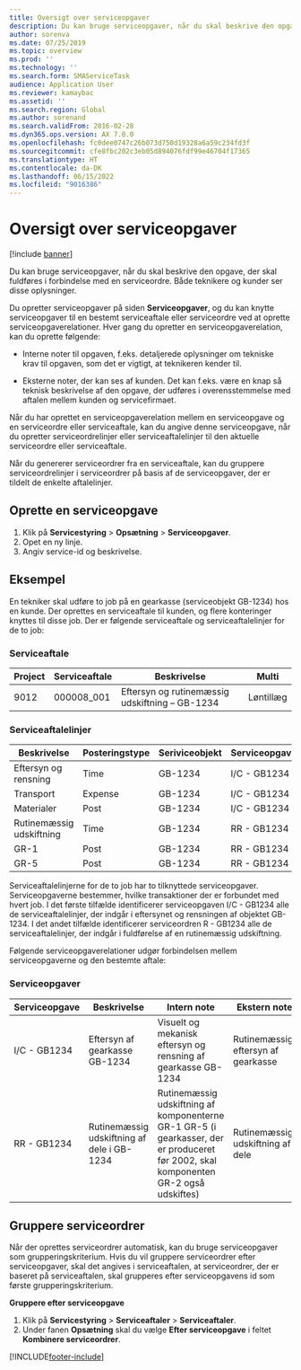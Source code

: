 ```yaml
---
title: Oversigt over serviceopgaver
description: Du kan bruge serviceopgaver, når du skal beskrive den opgave, der skal fuldføres i forbindelse med en serviceordre. Både teknikere og kunder ser disse oplysninger.
author: sorenva
ms.date: 07/25/2019
ms.topic: overview
ms.prod: ''
ms.technology: ''
ms.search.form: SMAServiceTask
audience: Application User
ms.reviewer: kamaybac
ms.assetid: ''
ms.search.region: Global
ms.author: sorenand
ms.search.validFrom: 2016-02-28
ms.dyn365.ops.version: AX 7.0.0
ms.openlocfilehash: fc0dee0747c26b073d750d19328a6a59c234fd3f
ms.sourcegitcommit: cfe8fbc202c3eb05d894076fdf99e46704f17365
ms.translationtype: HT
ms.contentlocale: da-DK
ms.lasthandoff: 06/15/2022
ms.locfileid: "9016386"
---
```

# <a name="service-tasks-overview"></a>Oversigt over serviceopgaver

[!include [banner](../includes/banner.md)]

Du kan bruge serviceopgaver, når du skal beskrive den opgave, der skal fuldføres i forbindelse med en serviceordre.
Både teknikere og kunder ser disse oplysninger.

Du opretter serviceopgaver på siden **Serviceopgaver**, og du kan knytte serviceopgaver til en bestemt serviceaftale eller serviceordre ved at oprette serviceopgaverelationer. Hver gang du opretter en serviceopgaverelation, kan du oprette følgende:

-  Interne noter til opgaven, f.eks. detaljerede oplysninger om tekniske krav til opgaven, som det er vigtigt, at teknikeren kender til.

-  Eksterne noter, der kan ses af kunden. Det kan f.eks. være en knap så teknisk beskrivelse af den opgave, der udføres i overensstemmelse med aftalen mellem kunden og servicefirmaet.

Når du har oprettet en serviceopgaverelation mellem en serviceopgave og en serviceordre eller serviceaftale, kan du angive denne serviceopgave, når du opretter serviceordrelinjer eller serviceaftalelinjer til den aktuelle serviceordre eller serviceaftale.

Når du genererer serviceordrer fra en serviceaftale, kan du gruppere serviceordrelinjer i serviceordrer på basis af de serviceopgaver, der er tildelt de enkelte aftalelinjer.

## <a name="create-a-service-task"></a>Oprette en serviceopgave

1. Klik på **Servicestyring** \> **Opsætning** \> **Serviceopgaver**.
2. Opet en ny linje.
3. Angiv service-id og beskrivelse.

## <a name="example"></a>Eksempel

En tekniker skal udføre to job på en gearkasse (serviceobjekt GB-1234) hos en kunde. Der oprettes en serviceaftale til kunden, og flere konteringer knyttes til disse job. Der er følgende serviceaftale og serviceaftalelinjer for de to job:

### <a name="service-agreement"></a>Serviceaftale

| Project | Serviceaftale | Beskrivelse                                  | Multi   |
|---------|-------------------|----------------------------------------------|---------|
| 9012    | 000008\_001       | Eftersyn og rutinemæssig udskiftning – GB-1234 | Løntillæg |

### <a name="service-agreement-lines"></a>Serviceaftalelinjer

| Beskrivelse             | Posteringstype | Seriviceobjekt | Serviceopgave |
|-------------------------|------------------|----------------|--------------|
| Eftersyn og rensning | Time             | GB-1234        | I/C - GB1234 |
| Transport                  | Expense          | GB-1234        | I/C - GB1234 |
| Materialer               | Post             | GB-1234        | I/C - GB1234 |
| Rutinemæssig udskiftning     | Time             | GB-1234        | RR - GB1234  |
| GR-1                    | Post             | GB-1234        | RR - GB1234  |
| GR-5                    | Post             | GB-1234        | RR - GB1234  |

Serviceaftalelinjerne for de to job har to tilknyttede serviceopgaver. Serviceopgaverne bestemmer, hvilke transaktioner der er forbundet med hvert job. I det første tilfælde identificerer serviceopgaven I/C - GB1234 alle de serviceaftalelinjer, der indgår i eftersynet og rensningen af objektet GB-1234. I det andet tilfælde identificerer serviceordren R - GB1234 alle de serviceaftalelinjer, der indgår i fuldførelse af en rutinemæssig udskiftning.

Følgende serviceopgaverelationer udgør forbindelsen mellem serviceopgaverne og den bestemte aftale:

### <a name="service-tasks"></a>Serviceopgaver

| Serviceopgave | Beskrivelse                             | Intern note                                                                                                                 | Ekstern note                 |
|--------------|-----------------------------------------|-------------------------------------------------------------------------------------------------------------------------------|-------------------------------|
| I/C - GB1234 | Eftersyn af gearkasse GB-1234           | Visuelt og mekanisk eftersyn og rensning af gearkasse GB-1234                                                              | Rutinemæssigt eftersyn af gearkasse |
| RR - GB1234  | Rutinemæssig udskiftning af dele i GB-1234 | Rutinemæssig udskiftning af komponenterne GR-1 GR-5 (i gearkasser, der er produceret før 2002, skal komponenten GR-2 også udskiftes) | Rutinemæssig udskiftning af dele  |

## <a name="group-service-orders"></a>Gruppere serviceordrer

Når der oprettes serviceordrer automatisk, kan du bruge serviceopgaver som grupperingskriterium. Hvis du vil gruppere serviceordrer efter serviceopgaver, skal det angives i serviceaftalen, at serviceordrer, der er baseret på serviceaftalen, skal grupperes efter serviceopgavens id som første grupperingskriterium.

**Gruppere efter serviceopgave**

1. Klik på **Servicestyring** \> **Serviceaftaler** \> **Serviceaftaler**.
2. Under fanen **Opsætning** skal du vælge **Efter serviceopgave** i feltet **Kombinere serviceordrer**.




[!INCLUDE[footer-include](../../includes/footer-banner.md)]